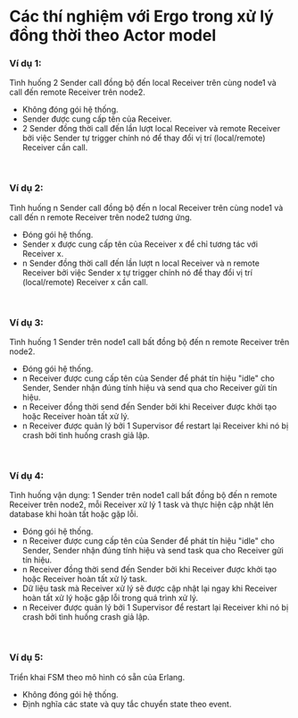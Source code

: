 <h1>Các thí nghiệm với Ergo trong xử lý đồng thời theo Actor model</h1>
<h3>Ví dụ 1:</h3>
<span>Tình huống 2 Sender call đồng bộ đến local Receiver trên cùng node1 và call đến remote Receiver trên node2.</span>
<ul>
<li>Không đóng gói hệ thống.</li>
<li>Sender được cung cấp tên của Receiver.</li>
<li>2 Sender đồng thời call đến lần lượt local Receiver và remote Receiver bởi việc Sender tự trigger chính nó để thay đổi vị trí (local/remote) Receiver cần call.</li>
</ul>
<br>                                      
<h3>Ví dụ 2:</h3>
<span>Tình huống n Sender call đồng bộ đến n local Receiver trên cùng node1 và call đến n remote Receiver trên node2 tương ứng.</span>
<ul>
<li>Đóng gói hệ thống.</li>
<li>Sender x được cung cấp tên của Receiver x để chỉ tương tác với Receiver x.</li>
<li>n Sender đồng thời call đến lần lượt n local Receiver và n remote Receiver bởi việc Sender x tự trigger chính nó để thay đổi vị trí (local/remote) Receiver x cần call.</li>
</ul>
<br>
<h3>Ví dụ 3:</h3>
<span>Tình huống 1 Sender trên node1 call bất đồng bộ đến n remote Receiver trên node2.</span>
<ul>
<li>Đóng gói hệ thống.</li>
<li>n Receiver được cung cấp tên của Sender để phát tín hiệu "idle" cho Sender, Sender nhận đúng tính hiệu và send qua cho Receiver gửi tín hiệu.</li>
<li>n Receiver đồng thời send đến Sender bởi khi Receiver được khởi tạo hoặc Receiver hoàn tất xử lý.</li>
<li>n Receiver được quản lý bởi 1 Supervisor để restart lại Receiver khi nó bị crash bởi tình huống crash giả lập.</li>
</ul>
<br>
<h3>Ví dụ 4:</h3>
<span>Tình huống vận dụng: 1 Sender trên node1 call bất đồng bộ đến n remote Receiver trên node2, mỗi Receiver xử lý 1 task và thực hiện cập nhật lên database khi hoàn tất hoặc gặp lỗi.</span>
<ul>
<li>Đóng gói hệ thống.</li>
<li>n Receiver được cung cấp tên của Sender để phát tín hiệu "idle" cho Sender, Sender nhận đúng tính hiệu và send task qua cho Receiver gửi tín hiệu.</li>
<li>n Receiver đồng thời send đến Sender bởi khi Receiver được khởi tạo hoặc Receiver hoàn tất xử lý task.</li>
<li>Dữ liệu task mà Receiver xử lý sẽ được cập nhật lại ngay khi Receiver hoàn tất xử lý hoặc gặp lỗi trong quá trình xử lý.</li>
<li>n Receiver được quản lý bởi 1 Supervisor để restart lại Receiver khi nó bị crash bởi tình huống crash giả lập.</li>
</ul>
<br>
<h3>Ví dụ 5:</h3>
<span>Triển khai FSM theo mô hình có sẵn của Erlang.</span>
<ul>
<li>Không đóng gói hệ thống.</li>
<li>Định nghĩa các state và quy tắc chuyển state theo event.</li>
</ul>